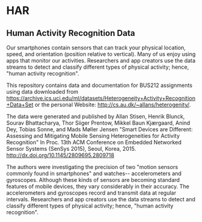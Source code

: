 # HAR
## Human Activity Recognition Data
Our smartphones contain sensors that can track your physical location, speed, and orientation (position relative to vertical). Many of us enjoy using apps that monitor our activities. Researchers and app creators use the data streams to detect and classify different types of physical activity; hence, "human activity recognition". 

This repository contains data and documentation for BUS212 assignments using data downloaded from 
https://archive.ics.uci.edu/ml/datasets/Heterogeneity+Activity+Recognition+Data+Set or the personal Website: http://cs.au.dk/~allans/heterogenity/.

The data were generated and published by Allan Stisen, Henrik Blunck, Sourav Bhattacharya, Thor Siiger Prentow, Mikkel Baun Kjærgaard, Anind Dey, Tobias Sonne, and Mads Møller Jensen "Smart Devices are Different: Assessing and Mitigating Mobile Sensing Heterogeneities for Activity Recognition" In Proc. 13th ACM Conference on Embedded Networked Sensor Systems (SenSys 2015), Seoul, Korea, 2015. http://dx.doi.org/10.1145/2809695.2809718

The authors were investigating the precision of two "motion sensors commonly found in smartphones" and watches-- accelerometers and gyroscopes. Although these kinds of sensors are becoming standard features of mobile devices, they vary considerably in their accuracy.
The accelerometers and gyroscopes record and transmit data at regular intervals. Researchers and app creators use the data streams to detect and classify different types of physical activity; hence, "human activity recognition". 
